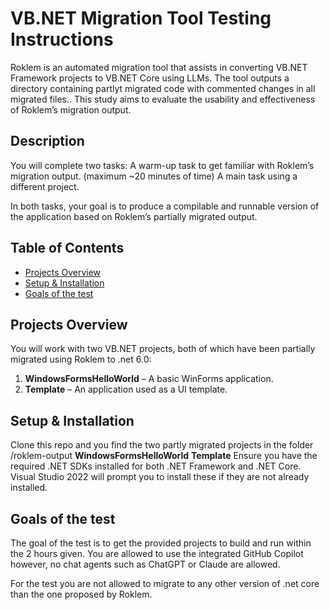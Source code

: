 # VB.NET Migration Tool Testing Instructions

Roklem is an automated migration tool that assists in converting VB.NET Framework projects to VB.NET Core using LLMs. The tool outputs a directory containing partlyt migrated code with commented changes in all migrated files.. This study aims to evaluate the usability and effectiveness of Roklem’s migration output.

## Description
You will complete two tasks:
A warm-up task to get familiar with Roklem’s migration output. (maximum ~20 minutes of time)
A main task using a different project.

In both tasks, your goal is to produce a compilable and runnable version of the application based on Roklem’s partially migrated output.

## Table of Contents
- [Projects Overview](#projects-overview)
- [Setup & Installation](#setup--installation)
- [Goals of the test](#goals-of-the-test)


## Projects Overview
You will work with two VB.NET projects, both of which have been partially migrated using Roklem to .net 6.0:
1. **WindowsFormsHelloWorld** – A basic WinForms application.
2. **Template** – An application used as a UI template.

## Setup & Installation
Clone this repo and you find the two partly migrated projects in the folder /roklem-output
**WindowsFormsHelloWorld**
**Template**
Ensure you have the required .NET SDKs installed for both .NET Framework and .NET Core. Visual Studio 2022 will prompt you to install these if they are not already installed.


## Goals of the test
The goal of the test is to get the provided projects to build and run within the 2 hours given. You are allowed to use the integrated GitHub Copilot however, no chat agents such as ChatGPT or Claude are allowed.

For the test you are not allowed to migrate to any other version of .net core than the one proposed by Roklem.
